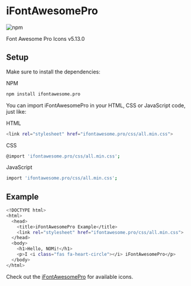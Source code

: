 # iFontAwesomePro
![npm](https://img.shields.io/npm/dt/ifontawesome.pro)

Font Awesome Pro Icons v5.13.0

## Setup

Make sure to install the dependencies:

NPM
```bash
npm install ifontawesome.pro
```

You can import iFontAwesomePro in your HTML, CSS or JavaScript code, just like:

HTML
```bash
<link rel="stylesheet" href="ifontawesome.pro/css/all.min.css">
```

CSS
```bash
@import 'ifontawesome.pro/css/all.min.css';
```

JavaScript
```bash
import 'ifontawesome.pro/css/all.min.css';
```

## Example

```bash
<!DOCTYPE html>
<html>
  <head>
    <title>iFontAwesomePro Example</title>
    <link rel="stylesheet" href="ifontawesome.pro/css/all.min.css">
  </head>
  <body>
    <h1>Hello, NOMi!</h1>
    <p>I <i class="fas fa-heart-circle"></i> iFontAwesomePro</p>
  </body>
</html>
```

Check out the [iFontAwesomePro](https://fontawesome.com) for available icons.
